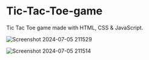 # Tic-Tac-Toe-game

Tic Tac Toe game made with HTML, CSS &amp; JavaScript.

![Screenshot 2024-07-05 211529](https://github.com/keshav-maheshwari707/Tic-Tac-Toe-game/assets/173809855/8b981030-69b0-4258-b524-231dae3690a1)

![Screenshot 2024-07-05 211514](https://github.com/keshav-maheshwari707/Tic-Tac-Toe-game/assets/173809855/c676829e-d6f4-47a0-b535-533334630710)
